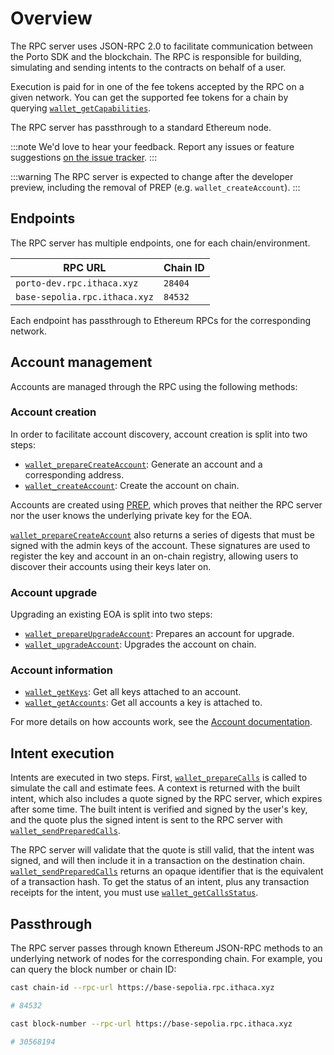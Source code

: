 # Overview

The RPC server uses JSON-RPC 2.0 to facilitate communication between the Porto SDK and the blockchain. The RPC is responsible for building, simulating and sending intents to the contracts on behalf of a user.

Execution is paid for in one of the fee tokens accepted by the RPC on a given network. You can get the supported fee tokens for a chain by querying [`wallet_getCapabilities`].

The RPC server has passthrough to a standard Ethereum node.

:::note
We'd love to hear your feedback. Report any issues or feature suggestions [on the issue tracker](https://github.com/ithacaxyz/rpc-server-issues).
:::

:::warning
The RPC server is expected to change after the developer preview, including the removal of PREP (e.g. `wallet_createAccount`).
:::

## Endpoints

The RPC server has multiple endpoints, one for each chain/environment.

| RPC URL                       | Chain ID |
| ----------------------------- | -------- |
| `porto-dev.rpc.ithaca.xyz`    | `28404`  |
| `base-sepolia.rpc.ithaca.xyz` | `84532`  |

Each endpoint has passthrough to Ethereum RPCs for the corresponding network.

## Account management

Accounts are managed through the RPC using the following methods:

### Account creation

In order to facilitate account discovery, account creation is split into two steps:

- [`wallet_prepareCreateAccount`]: Generate an account and a corresponding address.
- [`wallet_createAccount`]: Create the account on chain.

Accounts are created using [PREP], which proves that neither the RPC server nor the user knows the underlying private key for the EOA.

[`wallet_prepareCreateAccount`] also returns a series of digests that must be signed with the admin keys of the account. These signatures are used to register the key and account in an on-chain registry, allowing users to discover their accounts using their keys later on.

### Account upgrade

Upgrading an existing EOA is split into two steps:

- [`wallet_prepareUpgradeAccount`]: Prepares an account for upgrade.
- [`wallet_upgradeAccount`]: Upgrades the account on chain.

### Account information

- [`wallet_getKeys`]: Get all keys attached to an account.
- [`wallet_getAccounts`]: Get all accounts a key is attached to.

For more details on how accounts work, see the [Account documentation](/apps/docs/pages/contracts/account.md).

## Intent execution

Intents are executed in two steps. First, [`wallet_prepareCalls`] is called to simulate the call and estimate fees. A context is returned with the built intent, which also includes a quote signed by the RPC server, which expires after some time. The built intent is verified and signed by the user's key, and the quote plus the signed intent is sent to the RPC server with [`wallet_sendPreparedCalls`].

The RPC server will validate that the quote is still valid, that the intent was signed, and will then include it in a transaction on the destination chain. [`wallet_sendPreparedCalls`] returns an opaque identifier that is the equivalent of a transaction hash. To get the status of an intent, plus any transaction receipts for the intent, you must use [`wallet_getCallsStatus`].

## Passthrough

The RPC server passes through known Ethereum JSON-RPC methods to an underlying network of nodes for the corresponding chain. For example, you can query the block number or chain ID:

```sh
cast chain-id --rpc-url https://base-sepolia.rpc.ithaca.xyz

# 84532
```

```sh
cast block-number --rpc-url https://base-sepolia.rpc.ithaca.xyz

# 30568194
```

[`wallet_getCapabilities`]: /rpc-server/wallet_getCapabilities
[`wallet_prepareCreateAccount`]: /rpc-server/wallet_prepareCreateAccount
[`wallet_createAccount`]: /rpc-server/wallet_createAccount
[`wallet_prepareUpgradeAccount`]: /rpc-server/wallet_prepareUpgradeAccount
[`wallet_upgradeAccount`]: /rpc-server/wallet_upgradeAccount
[`wallet_getKeys`]: /rpc-server/wallet_getKeys
[`wallet_getAccounts`]: /rpc-server/wallet_getAccounts
[`wallet_prepareCalls`]: /rpc-server/wallet_prepareCalls
[`wallet_sendPreparedCalls`]: /rpc-server/wallet_sendPreparedCalls
[`wallet_getCallsStatus`]: /rpc-server/wallet_getCallsStatus
[PREP]: https://blog.biconomy.io/prep-deep-dive/
